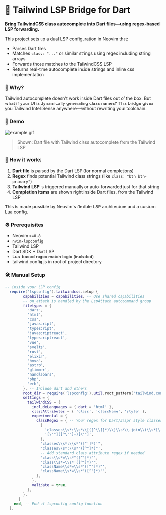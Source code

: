 # 🧩 Tailwind LSP Bridge for Dart

**Bring TailwindCSS class autocomplete into Dart files—using regex-based LSP forwarding.**

This project sets up a dual LSP configuration in Neovim that:

- Parses Dart files
- Matches `class: "..."` or similar strings using regex including string arrays
- Forwards those matches to the TailwindCSS LSP
- Returns real-time autocomplete inside strings and inline css implementation 

### 🧠 Why?

Tailwind autocomplete doesn't work inside Dart files out of the box. 
But what if your UI is dynamically generating class names? This bridge gives you Tailwind IntelliSense anywhere—without rewriting your toolchain.


### 🚀 Demo

![example.gif](doc/example.gif)

> Shown: Dart file with Tailwind class autocomplete from the Tailwind LSP

### 🔧 How it works

1. **Dart file** is parsed by the Dart LSP (for normal completions)
2. **Regex** finds potential Tailwind class strings (like `class: "btn btn-primary"`)
3. **Tailwind LSP** is triggered manually or auto-forwarded just for that string
4. **Completion items** are shown right inside Dart files, from the Tailwind LSP

This is made possible by Neovim's flexible LSP architecture and a custom Lua config.

### ⚙️ Prerequisites

- Neovim `>=0.8`
- `nvim-lspconfig`
- Tailwind LSP
- Dart SDK + Dart LSP
- Lua-based regex match logic (included)
- tailwind.config.js in root of project directory

### 🛠️ Manual Setup

```lua
-- inside your LSP config
  require('lspconfig').tailwindcss.setup {
        capabilities = capabilities, -- Use shared capabilities
        -- on_attach is handled by the LspAttach autocommand group
        filetypes = {
          'dart',
          'html',
          'css',
          'javascript',
          'typescript',
          'javascriptreact',
          'typescriptreact',
          'vue',
          'svelte',
          'rust',
          'elixir',
          'heex',
          'astro',
          'glimmer',
          'handlebars',
          'php',
          'erb',
        }, -- Include dart and others
        root_dir = require('lspconfig').util.root_pattern('tailwind.config.js', 'tailwind.config.cjs', 'tailwind.config.ts', 'package.json', 'pubspec.yaml'),
        settings = {
          tailwindCSS = {
            includeLanguages = { dart = 'html' },
            classAttributes = { 'class', 'className', 'style' },
            experimental = {
              classRegex = { -- Your regex for Dart/Jaspr style classes
                {
                  'classes\\s*:\\s*\\[([^\\]]*)\\]\\s*\\.join\\(\\s*[\'"][^\'"]*[\'"]\\s*\\)',
                  '[\'"]([^\'"]+)[\'"]',
                },
                "classes\\s*:\\s*'([^']*)'",
                'classes\\s*:\\s*"([^"]*)"',
                -- Add standard class attribute regex if needed
                'class\\s*=\\s*"([^"]*)"',
                "class\\s*=\\s*'([^']*)'",
                'className\\s*=\\s*"([^"]*)"',
                "className\\s*=\\s*'([^']*)'",
              },
            },
            validate = true,
          },
        },
      }
    end, -- End of lspconfig config function
  },

